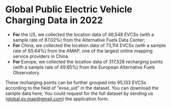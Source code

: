 # Global Public Electric Vehicle Charging Data in 2022

- **For** the US, we collected the location data of 46,548 EVCSs (with a sample rate of 87.02%) from the Alternative Fuels Data Center; 
- **For** China, we collected the location data of 73,114 EVCSs (with a sample rate of 65.64%) from the AMAP, one of the largest online mapping service providers in China. 
- **For** Europe, we collected the location data of 317,528 recharging points (with a sample rate of 49.65%) from the European Alternative Fuels Observatory. 

These recharging points can be further grouped into 95,133 EVCSs according to the field of “evse_uid” in the dataset.
You can download the sample data here; You could request for the full dataset by sending us (global.ev.map@gmail.com) the application form. 



<dataTable />

<script setup>
    import dataTable from '@/layouts/dataTable.vue'
    import LeafletMap from '@/components/LeafletMap.vue';
</script>

<leafletMap />
